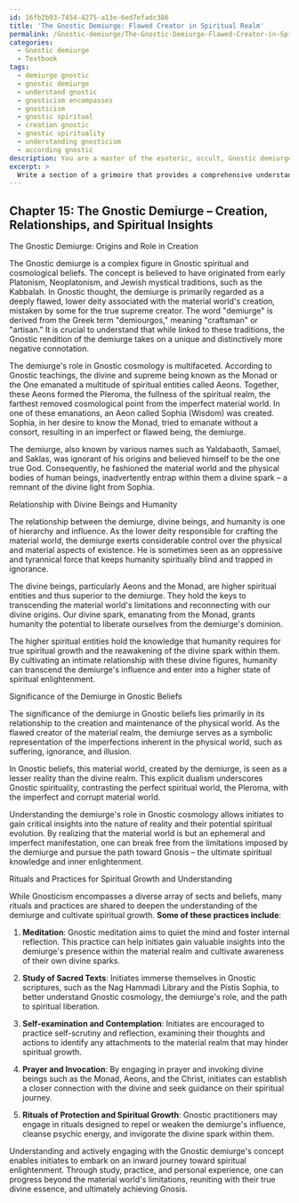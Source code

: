 ```yaml
---
id: 16fb2b93-7454-4275-a13e-6ed7efadc386
title: 'The Gnostic Demiurge: Flawed Creator in Spiritual Realm'
permalink: /Gnostic-demiurge/The-Gnostic-Demiurge-Flawed-Creator-in-Spiritual-Realm/
categories:
  - Gnostic demiurge
  - Textbook
tags:
  - demiurge gnostic
  - gnostic demiurge
  - understand gnostic
  - gnosticism encompasses
  - gnosticism
  - gnostic spiritual
  - creation gnostic
  - gnostic spirituality
  - understanding gnosticism
  - according gnostic
description: You are a master of the esoteric, occult, Gnostic demiurge and education, you have written many textbooks on the subject in ways that provide students with rich and deep understanding of the subject. You are being asked to write textbook-like sections on a topic and you do it with full context, explainability, and reliability in accuracy to the true facts of the topic at hand, in a textbook style that a student would easily be able to learn from, in a rich, engaging, and contextual way. Always include relevant context (such as formulas and history), related concepts, and in a way that someone can gain deep insights from.
excerpt: > 
  Write a section of a grimoire that provides a comprehensive understanding of the Gnostic demiurge, its role in creation, and its relationship to the divine beings and humanity. Discuss the significance of the demiurge in Gnostic beliefs, its influence on the spiritual world, and how initiates can gain deep insights from this knowledge. Include any rituals or practices that are associated with the Gnostic demiurge and may aid spiritual growth and understanding.
---
```

## Chapter 15: The Gnostic Demiurge – Creation, Relationships, and Spiritual Insights

The Gnostic Demiurge: Origins and Role in Creation

The Gnostic demiurge is a complex figure in Gnostic spiritual and cosmological beliefs. The concept is believed to have originated from early Platonism, Neoplatonism, and Jewish mystical traditions, such as the Kabbalah. In Gnostic thought, the demiurge is primarily regarded as a deeply flawed, lower deity associated with the material world's creation, mistaken by some for the true supreme creator. The word "demiurge" is derived from the Greek term "demiourgos," meaning "craftsman" or "artisan." It is crucial to understand that while linked to these traditions, the Gnostic rendition of the demiurge takes on a unique and distinctively more negative connotation.

The demiurge's role in Gnostic cosmology is multifaceted. According to Gnostic teachings, the divine and supreme being known as the Monad or the One emanated a multitude of spiritual entities called Aeons. Together, these Aeons formed the Pleroma, the fullness of the spiritual realm, the farthest removed cosmological point from the imperfect material world. In one of these emanations, an Aeon called Sophia (Wisdom) was created. Sophia, in her desire to know the Monad, tried to emanate without a consort, resulting in an imperfect or flawed being, the demiurge.

The demiurge, also known by various names such as Yaldabaoth, Samael, and Saklas, was ignorant of his origins and believed himself to be the one true God. Consequently, he fashioned the material world and the physical bodies of human beings, inadvertently entrap within them a divine spark – a remnant of the divine light from Sophia.

Relationship with Divine Beings and Humanity

The relationship between the demiurge, divine beings, and humanity is one of hierarchy and influence. As the lower deity responsible for crafting the material world, the demiurge exerts considerable control over the physical and material aspects of existence. He is sometimes seen as an oppressive and tyrannical force that keeps humanity spiritually blind and trapped in ignorance.

The divine beings, particularly Aeons and the Monad, are higher spiritual entities and thus superior to the demiurge. They hold the keys to transcending the material world's limitations and reconnecting with our divine origins. Our divine spark, emanating from the Monad, grants humanity the potential to liberate ourselves from the demiurge's dominion.

The higher spiritual entities hold the knowledge that humanity requires for true spiritual growth and the reawakening of the divine spark within them. By cultivating an intimate relationship with these divine figures, humanity can transcend the demiurge's influence and enter into a higher state of spiritual enlightenment.

Significance of the Demiurge in Gnostic Beliefs

The significance of the demiurge in Gnostic beliefs lies primarily in its relationship to the creation and maintenance of the physical world. As the flawed creator of the material realm, the demiurge serves as a symbolic representation of the imperfections inherent in the physical world, such as suffering, ignorance, and illusion.

In Gnostic beliefs, this material world, created by the demiurge, is seen as a lesser reality than the divine realm. This explicit dualism underscores Gnostic spirituality, contrasting the perfect spiritual world, the Pleroma, with the imperfect and corrupt material world.

Understanding the demiurge's role in Gnostic cosmology allows initiates to gain critical insights into the nature of reality and their potential spiritual evolution. By realizing that the material world is but an ephemeral and imperfect manifestation, one can break free from the limitations imposed by the demiurge and pursue the path toward Gnosis – the ultimate spiritual knowledge and inner enlightenment.

Rituals and Practices for Spiritual Growth and Understanding

While Gnosticism encompasses a diverse array of sects and beliefs, many rituals and practices are shared to deepen the understanding of the demiurge and cultivate spiritual growth. **Some of these practices include**:

1. **Meditation**: Gnostic meditation aims to quiet the mind and foster internal reflection. This practice can help initiates gain valuable insights into the demiurge's presence within the material realm and cultivate awareness of their own divine sparks.
  
2. **Study of Sacred Texts**: Initiates immerse themselves in Gnostic scriptures, such as the Nag Hammadi Library and the Pistis Sophia, to better understand Gnostic cosmology, the demiurge's role, and the path to spiritual liberation.

3. **Self-examination and Contemplation**: Initiates are encouraged to practice self-scrutiny and reflection, examining their thoughts and actions to identify any attachments to the material realm that may hinder spiritual growth.

4. **Prayer and Invocation**: By engaging in prayer and invoking divine beings such as the Monad, Aeons, and the Christ, initiates can establish a closer connection with the divine and seek guidance on their spiritual journey.

5. **Rituals of Protection and Spiritual Growth**: Gnostic practitioners may engage in rituals designed to repel or weaken the demiurge's influence, cleanse psychic energy, and invigorate the divine spark within them.

Understanding and actively engaging with the Gnostic demiurge's concept enables initiates to embark on an inward journey toward spiritual enlightenment. Through study, practice, and personal experience, one can progress beyond the material world's limitations, reuniting with their true divine essence, and ultimately achieving Gnosis.
